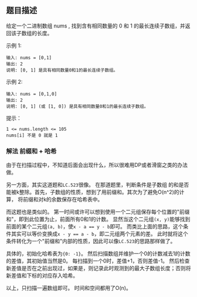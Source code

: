 ## 题目描述
给定一个二进制数组 nums , 找到含有相同数量的 0 和 1 的最长连续子数组，并返回该子数组的长度。

示例 1:
```
输入: nums = [0,1]
输出: 2
说明: [0, 1] 是具有相同数量0和1的最长连续子数组。
```
示例 2:
```
输入: nums = [0,1,0]
输出: 2
说明: [0, 1] (或 [1, 0]) 是具有相同数量0和1的最长连续子数组。
```

提示：
```
1 <= nums.length <= 105
nums[i] 不是 0 就是 1
```

### 解法 前缀和 + 哈希
由于在扫描过程中，不知道后面会出现什么，所以很难用DP或者滑窗之类的办法做。

另一方面，其实这道题和`LC.523`很像。
在那道题里，判断条件是子数组 的和是否能被k整除。首先，子数组的性质，想到了用前缀和。其次为了避免O(n^2)的计算，
将前缀和对k的余数保存在哈希表中。

而这题也是类似的。
第一时间或许可以想到使用一个二元组保存每个位置的"前缀和"，即到此位置为止，前面所有0和1的计数。
显然当这个二元组`(x, y)`能够找到前面的某个二元组`(a, b)`，使`x - a == y - b`即可。
而类比上面的思路，这个条件其实可以等价变换成`x - y == a - b`，即二元组两个元素的差。
此时就将这个条件转化为一个"前缀和"内部的性质，因此可以像`LC.523`的思路那样做了。

具体的，初始化哈希表为`{0: -1}`。
然后扫描数组并维护一个0的计数减去1的计数的差值，其初始值当然是0。
每扫描到一个0时，差值+1，否则差值-1。
然后检查新差值是否在之前出现过，如果是，则记录此时观测到的最大子数组长度；否则将新差值和下标的对应存入哈希。

以上，只扫描一遍数组即可。
时间和空间都用了O(n)。